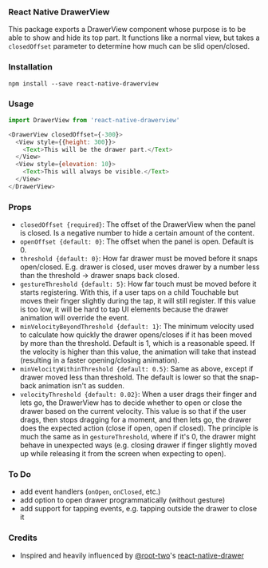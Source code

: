 ### React Native DrawerView

This package exports a DrawerView component whose purpose is to be able to show and hide its top part.  It functions like a normal view, but takes a `closedOffset` parameter to determine how much can be slid open/closed.

### Installation

`npm install --save react-native-drawerview`


### Usage
```javascript
import DrawerView from 'react-native-drawerview'

<DrawerView closedOffset={-300}>
  <View style={{height: 300}}>
    <Text>This will be the drawer part.</Text>
  </View>
  <View style={elevation: 10}>
    <Text>This will always be visible.</Text>
  </View>
</DrawerView>
```

### Props

- `closedOffset {required}`: The offset of the DrawerView when the panel is closed.  Is a negative number to hide a certain amount of the content.
- `openOffset {default: 0}`: The offset when the panel is open.  Default is 0.
- `threshold {default: 0}`: How far drawer must be moved before it snaps open/closed.  E.g. drawer is closed, user moves drawer by a number less than the threshold -> drawer snaps back closed.
- `gestureThreshold {default: 5}`: How far touch must be moved before it starts registering.  With this, if a user taps on a child Touchable but moves their finger slightly during the tap, it will still register.  If this value is too low, it will be hard to tap UI elements because the drawer animation will override the event.
- `minVelocityBeyondThreshold {default: 1}`: The minimum velocity used to calculate how quickly the drawer opens/closes if it has been moved by more than the threshold.  Default is 1, which is a reasonable speed.  If the velocity is higher than this value, the animation will take that instead (resulting in a faster opening/closing animation).
- `minVelocityWithinThreshold {default: 0.5}`: Same as above, except if drawer moved less than threshold.  The default is lower so that the snap-back animation isn't as sudden.
- `velocityThreshold {default: 0.02}`: When a user drags their finger and lets go, the DrawerView has to decide whether to open or close the drawer based on the current velocity.  This value is so that if the user drags, then stops dragging for a moment, and then lets go, the drawer does the expected action (close if open, open if closed).  The principle is much the same as in `gestureThreshold`, where if it's 0, the drawer might behave in unexpected ways (e.g. closing drawer if finger slightly moved up while releasing it from the screen when expecting to open).

### To Do

- add event handlers (`onOpen`, `onClosed`, etc.)
- add option to open drawer programmatically (without gesture)
- add support for tapping events, e.g. tapping outside the drawer to close it

### Credits

- Inspired and heavily influenced by [@root-two](https://github.com/root-two)'s [react-native-drawer](https://github.com/root-two/react-native-drawer)
